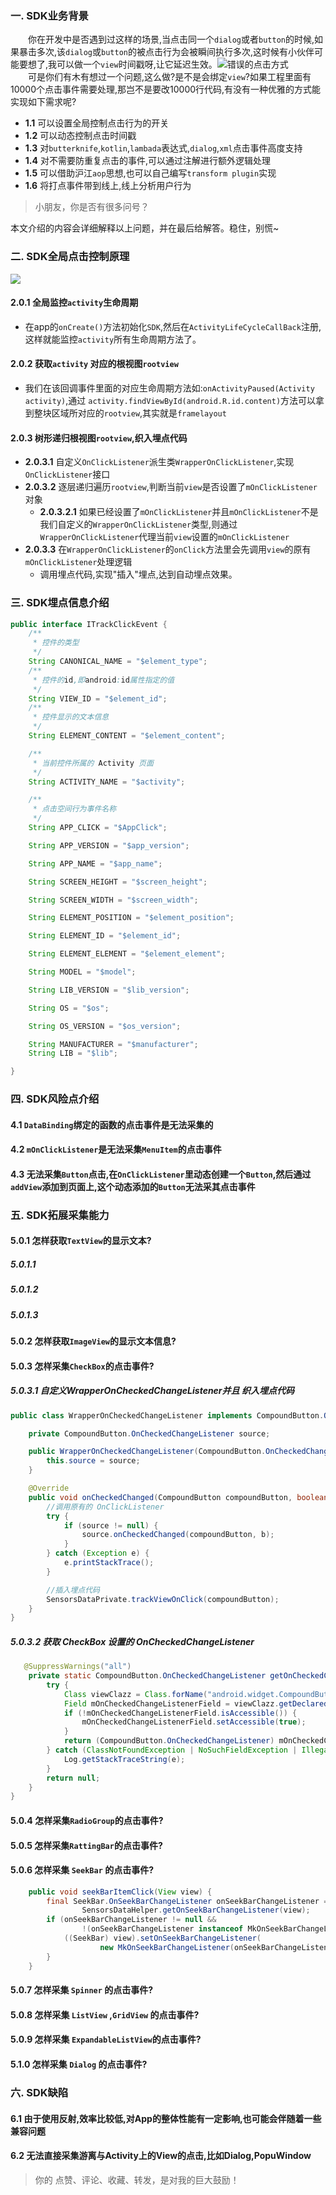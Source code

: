 ### 一. SDK业务背景
&emsp;&emsp;你在开发中是否遇到过这样的场景,当点击同一个`dialog`或者`button`的时候,如果暴击多次,该`dialog`或`button`的被点击行为会被瞬间执行多次,这时候有小伙伴可能要想了,我可以做一个`view`时间戳呀,让它延迟生效。![错误的点击方式](//p3-juejin.byteimg.com/tos-cn-i-k3u1fbpfcp/57f651c251cf4ee39bef7c394bdb0e9f~tplv-k3u1fbpfcp-zoom-1.image)<br/>&emsp;&emsp;可是你们有木有想过一个问题,这么做?是不是会绑定`view`?如果工程里面有10000个点击事件需要处理,那岂不是要改10000行代码,有没有一种优雅的方式能实现如下需求呢?
 
 
 
 - **1.1** 可以设置全局控制点击行为的开关
 - **1.2** 可以动态控制点击时间戳
 - **1.3** 对`butterknife`,`kotlin`,`lambada`表达式,`dialog`,`xml`点击事件高度支持
 - **1.4** 对不需要防重复点击的事件,可以通过注解进行额外逻辑处理
 - **1.5** 可以借助沪江`aop`思想,也可以自己编写`transform plugin`实现
 - **1.6** 将打点事件带到线上,线上分析用户行为
 
> 小朋友，你是否有很多问号？

本文介绍的内容会详细解释以上问题，并在最后给解答。稳住，别慌~
 
### 二. SDK全局点击控制原理
![](https://p9-juejin.byteimg.com/tos-cn-i-k3u1fbpfcp/2735b31021854affb06c0f9abefbbca8~tplv-k3u1fbpfcp-zoom-1.image)
#### 2.0.1 全局监控`activity`生命周期

- 在app的`onCreate()`方法初始化`SDK`,然后在`ActivityLifeCycleCallBack`注册,这样就能监控`activity`所有生命周期方法了。

#### 2.0.2 获取`activity` 对应的根视图`rootview`

- 我们在该回调事件里面的对应生命周期方法如:`onActivityPaused(Activity activity)`,通过 `activity.findViewById(android.R.id.content)`方法可以拿到整块区域所对应的`rootview`,其实就是`framelayout`

#### 2.0.3 树形递归根视图`rootview`,织入埋点代码
- **2.0.3.1** 自定义`OnClickListener`派生类`WrapperOnClickListener`,实现`OnClickListener`接口
- **2.0.3.2** 逐层递归遍历`rootview`,判断当前`view`是否设置了`mOnClickListener`对象
  - **2.0.3.2.1** 如果已经设置了`mOnClickListener`并且`mOnClickListener`不是我们自定义的`WrapperOnClickListener`类型,则通过`WrapperOnClickListener`代理当前`view`设置的`mOnClickListener`
- **2.0.3.3** 在`WrapperOnClickListener`的`onClick`方法里会先调用`view`的原有`mOnClickListener`处理逻辑
  - 调用埋点代码,实现"插入"埋点,达到自动埋点效果。

### 三. SDK埋点信息介绍

```java
public interface ITrackClickEvent {
    /**
     * 控件的类型
     */
    String CANONICAL_NAME = "$element_type";
    /**
     * 控件的id,即android:id属性指定的值
     */
    String VIEW_ID = "$element_id";
    /**
     * 控件显示的文本信息
     */
    String ELEMENT_CONTENT = "$element_content";

    /**
     * 当前控件所属的 Activity 页面
     */
    String ACTIVITY_NAME = "$activity";

    /**
     * 点击空间行为事件名称
     */
    String APP_CLICK = "$AppClick";

    String APP_VERSION = "$app_version";

    String APP_NAME = "$app_name";

    String SCREEN_HEIGHT = "$screen_height";

    String SCREEN_WIDTH = "$screen_width";

    String ELEMENT_POSITION = "$element_position";

    String ELEMENT_ID = "$element_id";

    String ELEMENT_ELEMENT = "$element_element";

    String MODEL = "$model";

    String LIB_VERSION = "$lib_version";

    String OS = "$os";

    String OS_VERSION = "$os_version";

    String MANUFACTURER = "$manufacturer";
    String LIB = "$lib";

}

```

### 四. SDK风险点介绍

#### 4.1 `DataBinding`绑定的函数的点击事件是无法采集的
#### 4.2 `mOnClickListener`是无法采集`MenuItem`的点击事件
#### 4.3  无法采集`Button`点击,在`OnClickListener`里动态创建一个`Button`,然后通过`addView`添加到页面上,这个动态添加的`Button`无法采其点击事件


### 五. SDK拓展采集能力
#### **5.0.1** 怎样获取`TextView`的显示文本?
##### 5.0.1.1 
##### 5.0.1.2 
##### 5.0.1.3
#### **5.0.2** 怎样获取`ImageView`的显示文本信息?
#### **5.0.3** 怎样采集`CheckBox`的点击事件?

##### 5.0.3.1   自定义WrapperOnCheckedChangeListener并且 织入埋点代码

```java
public class WrapperOnCheckedChangeListener implements CompoundButton.OnCheckedChangeListener {

    private CompoundButton.OnCheckedChangeListener source;

    public WrapperOnCheckedChangeListener(CompoundButton.OnCheckedChangeListener source) {
        this.source = source;
    }

    @Override
    public void onCheckedChanged(CompoundButton compoundButton, boolean b) {
        //调用原有的 OnClickListener
        try {
            if (source != null) {
                source.onCheckedChanged(compoundButton, b);
            }
        } catch (Exception e) {
            e.printStackTrace();
        }

        //插入埋点代码
        SensorsDataPrivate.trackViewOnClick(compoundButton);
    }
}

```

##### 5.0.3.2 获取 CheckBox 设置的 OnCheckedChangeListener

```java
   @SuppressWarnings("all")
    private static CompoundButton.OnCheckedChangeListener getOnCheckedChangeListener(View view) {
        try {
            Class viewClazz = Class.forName("android.widget.CompoundButton");
            Field mOnCheckedChangeListenerField = viewClazz.getDeclaredField("mOnCheckedChangeListener");
            if (!mOnCheckedChangeListenerField.isAccessible()) {
                mOnCheckedChangeListenerField.setAccessible(true);
            }
            return (CompoundButton.OnCheckedChangeListener) mOnCheckedChangeListenerField.get(view);
        } catch (ClassNotFoundException | NoSuchFieldException | IllegalAccessException e) {
            Log.getStackTraceString(e);
        } 
        return null;
    }
}
```


#### **5.0.4** 怎样采集`RadioGroup`的点击事件?
#### **5.0.5** 怎样采集`RattingBar`的点击事件?
#### **5.0.6** 怎样采集 `SeekBar` 的点击事件?

```java
    public void seekBarItemClick(View view) {
        final SeekBar.OnSeekBarChangeListener onSeekBarChangeListener =
                SensorsDataHelper.getOnSeekBarChangeListener(view);
        if (onSeekBarChangeListener != null &&
                !(onSeekBarChangeListener instanceof MkOnSeekBarChangeListener)) {
            ((SeekBar) view).setOnSeekBarChangeListener(
                    new MkOnSeekBarChangeListener(onSeekBarChangeListener));
        }
    }
```

#### **5.0.7** 怎样采集 `Spinner` 的点击事件?
#### **5.0.8** 怎样采集 `ListView` ,`GridView` 的点击事件?
#### **5.0.9** 怎样采集 `ExpandableListView`的点击事件?
#### **5.1.0** 怎样采集 `Dialog` 的点击事件?

### 六. SDK缺陷

#### 6.1 由于使用反射,效率比较低,对App的整体性能有一定影响,也可能会伴随着一些兼容问题

#### 6.2 无法直接采集游离与Activity上的View的点击,比如Dialog,PopuWindow



> 你的 点赞、评论、收藏、转发，是对我的巨大鼓励！

